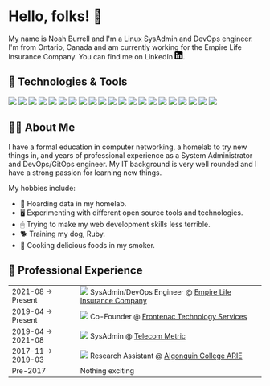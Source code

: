 # Hello, folks! 👋

My name is Noah Burrell and I'm a Linux SysAdmin and DevOps engineer. I'm from Ontario, Canada and am currently working for the Empire Life Insurance Company. You can find me on LinkedIn [![LinkedIn][2.2]][2].

## 🔧 Technologies & Tools
![](https://img.shields.io/badge/Desktop_OS-Pop!__OS-informational?style=flat&logo=linux&logoColor=white&color=2bbc8a)
![](https://img.shields.io/badge/Server_OS-Debian_11-informational?style=flat&logo=debian&logoColor=white&color=2bbc8a)
![](https://img.shields.io/badge/Shell-Bash-informational?style=flat&logo=gnu-bash&logoColor=white&color=2bbc8a)
![](https://img.shields.io/badge/Hypervisor-VMWare_ESXi-informational?style=flat&logo=vmware&logoColor=white&color=2bbc8a)
![](https://img.shields.io/badge/Hypervisor-Proxmox-informational?style=flat&logo=proxmox&logoColor=white&color=2bbc8a)
![](https://img.shields.io/badge/Network-Cisco-informational?style=flat&logo=cisco&logoColor=white&color=2bbc8a)
![](https://img.shields.io/badge/Network-pfSense-informational?style=flat&logo=pfSense&logoColor=white&color=2bbc8a)
![](https://img.shields.io/badge/Network-Ubiquiti-informational?style=flat&logo=ubiquiti&logoColor=white&color=2bbc8a)
![](https://img.shields.io/badge/Editor-Visual_Studio_Code-informational?style=flat&logo=visualstudiocode&logoColor=white&color=2bbc8a)
![](https://img.shields.io/badge/Editor-Vim-informational?style=flat&logo=vim&logoColor=white&color=2bbc8a)
![](https://img.shields.io/badge/Tools-Kubernetes-informational?style=flat&logo=kubernetes&logoColor=white&color=2bbc8a)
![](https://img.shields.io/badge/Tools-ArgoCD-informational?style=flat&logo=git&logoColor=white&color=2bbc8a)
![](https://img.shields.io/badge/Tools-Terraform-informational?style=flat&logo=terraform&logoColor=white&color=2bbc8a)
![](https://img.shields.io/badge/Tools-Ansible-informational?style=flat&logo=ansible&logoColor=white&color=2bbc8a)
![](https://img.shields.io/badge/Tools-Helm-informational?style=flat&logo=helm&logoColor=white&color=2bbc8a)
![](https://img.shields.io/badge/Tools-SUSE_Rancher-informational?style=flat&logo=rancher&logoColor=white&color=2bbc8a)
![](https://img.shields.io/badge/Tools-Docker-informational?style=flat&logo=docker&logoColor=white&color=2bbc8a)
![](https://img.shields.io/badge/Tools-Github_Actions-informational?style=flat&logo=githubactions&logoColor=white&color=2bbc8a)
![](https://img.shields.io/badge/Tools-NGINX-informational?style=flat&logo=nginx&logoColor=white&color=2bbc8a)
![](https://img.shields.io/badge/Cloud-Google_Cloud_Platform-informational?style=flat&logo=googlecloud&logoColor=white&color=2bbc8a)
![](https://img.shields.io/badge/Cloud-Microsoft_Azure-informational?style=flat&logo=microsoftazure&logoColor=white&color=2bbc8a)

## 👨‍🦱 About Me
I have a formal education in computer networking, a homelab to try new things in, and years of professional experience as a System Administrator and DevOps/GitOps engineer. My IT background is very well rounded and I have a strong passion for learning new things.

My hobbies include:
- 💾 Hoarding data in my homelab.
- 🖥 Experimenting with different open source tools and technologies.
- 🖱 Trying to make my web development skills less terrible.
- 🐕 Training my dog, Ruby.
- 🍲 Cooking delicious foods in my smoker.

## 💼 Professional Experience

<table width="100%" border="0px">
    <tr>
        <td>
            2021-08 &#8594; Present
        </td>
        <td>
            <img src="https://www.empire.ca/themes/custom/empiretheme_subtheme/favicon.ico" height="16px"> SysAdmin/DevOps Engineer @ <a href="https://www.empire.ca/">Empire Life Insurance Company</a>
        </td>
    </tr>
    <tr>
        <td>
            2019-04 &#8594; Present
        </td>
        <td>
            <img src="https://frontenac.dev/icons/favicon-32x32.png" height="16px"> Co-Founder @ <a href="https://www.frontenac.tech/">Frontenac Technology Services</a>
        </td>
    </tr>
    <tr>
        <td>
            2019-04 &#8594; 2021-08
        </td>
        <td>
            <img src="https://telecommetric.com/wp-content/uploads/2017/08/cropped-favicon-32x32.png" height="16px"> SysAdmin @ <a href="https://www.telecommetric.com/">Telecom Metric</a>
        </td>
    </tr>
    <tr>
        <td>
            2017-11 &#8594; 2019-03
        </td>
        <td>
            <img src="https://s7494.pcdn.co/wp-content/themes/ac-2017/images/favicons/favicon.ico?v=xQd5vya3e2" height="16px"> Research Assistant @ <a href="https://www.algonquincollege.com/arie/">Algonquin College ARIE</a>
        </td>
    </tr>
        <tr>
        <td>
            Pre-2017
        </td>
        <td>
            Nothing exciting
        </td>
    </tr>
</table>

<!-- icons with padding -->

[1.1]: http://i.imgur.com/0o48UoR.png ()

<!-- icons without padding -->

[1.2]: http://i.imgur.com/9I6NRUm.png ()
[2.2]: https://raw.githubusercontent.com/noahburrell0/noahburrell0/main/resources/linkedin-3-16.png ()

<!-- links to your social media accounts -->

[1]: https://github.com/noahburrell0
[2]: https://www.linkedin.com/in/noahburrell/
[3]: https://github.com/Frontenac-Technology-Services
